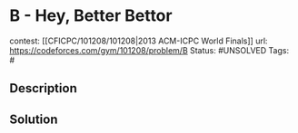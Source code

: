# B - Hey, Better Bettor

contest: [[CFICPC/101208/101208|2013 ACM-ICPC World Finals]]
url: https://codeforces.com/gym/101208/problem/B
Status: #UNSOLVED
Tags: #

## Description

## Solution

